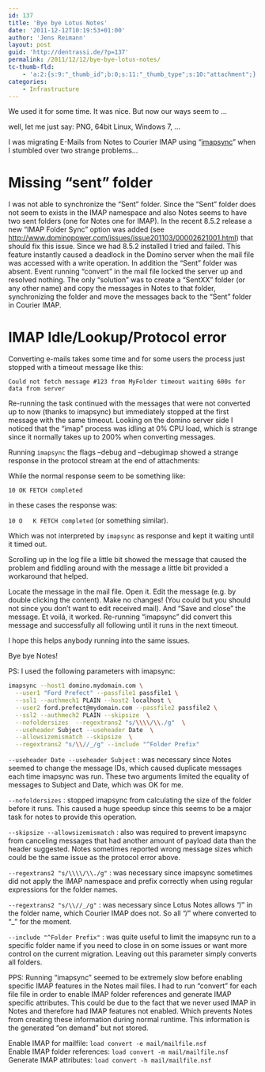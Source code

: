 ```yaml
---
id: 137
title: 'Bye bye Lotus Notes'
date: '2011-12-12T10:19:53+01:00'
author: 'Jens Reimann'
layout: post
guid: 'http://dentrassi.de/?p=137'
permalink: /2011/12/12/bye-bye-lotus-notes/
tc-thumb-fld:
    - 'a:2:{s:9:"_thumb_id";b:0;s:11:"_thumb_type";s:10:"attachment";}'
categories:
    - Infrastructure
---
```


We used it for some time. It was nice. But now our ways seem to …

well, let me just say: PNG, 64bit Linux, Windows 7, …

I was migrating E-Mails from Notes to Courier IMAP using “[imapsync](http://freecode.com/projects/imapsync)” when I stumbled over two strange problems…

<!-- more -->

# Missing “sent” folder

I was not able to synchronize the “Sent” folder. Since the “Sent” folder does not seem to exists in the IMAP namespace and also Notes seems to have two sent folders (one for Notes one for IMAP). In the recent 8.5.2 release a new “IMAP Folder Sync” option was added (see <http://www.dominopower.com/issues/issue201103/00002621001.html>) that should fix this issue. Since we had 8.5.2 installed I tried and failed. This feature instantly caused a deadlock in the Domino server when the mail file was accessed with a write operation. In addition the “Sent” folder was absent. Event running “convert” in the mail file locked the server up and resolved nothing. The only “solution” was to create a “SentXX” folder (or any other name) and copy the messages in Notes to that folder, synchronizing the folder and move the messages back to the “Sent” folder in Courier IMAP.

# IMAP Idle/Lookup/Protocol error

Converting e-mails takes some time and for some users the process just stopped with a timeout message like this:


```
Could not fetch message #123 from MyFolder timeout waiting 600s for data from server
```

Re-running the task continued with the messages that were not converted up to now (thanks to imapsync) but immediately stopped at the first message with the same timeout. Looking on the domino server side I noticed that the “imap” process was idling at 0% CPU load, which is strange since it normally takes up to 200% when converting messages.

Running `imapsync` the flags –debug and –debugimap showed a strange response in the protocol stream at the end of attachments:

While the normal response seem to be something like:

```
10 OK FETCH completed
```

in these cases the response was:

`10 O   K FETCH completed` (or something similar).

Which was not interpreted by `imapsync` as response and kept it waiting until it timed out.

Scrolling up in the log file a little bit showed the message that caused the problem and fiddling around with the message a little bit provided a workaround that helped.

Locate the message in the mail file. Open it. Edit the message (e.g. by double clicking the content). Make no changes! (You could but you should not since you don’t want to edit received mail). And “Save and close” the message. Et voilá, it worked. Re-running “imapsync” did convert this message and successfully all following until it runs in the next timeout.

I hope this helps anybody running into the same issues.

Bye bye Notes!

PS: I used the following parameters with imapsync:

```bash
imapsync --host1 domino.mydomain.com \
  --user1 "Ford Prefect" --passfile1 passfile1 \
  --ssl1 --authmech1 PLAIN --host2 localhost \
  --user2 ford.prefect@mydomain.com --passfile2 passfile2 \
  --ssl2 --authmech2 PLAIN --skipsize  \
  --nofoldersizes  --regextrans2 "s/\\\\/\\./g"  \
  --useheader Subject --useheader Date  \
  --allowsizemismatch --skipsize  \
  --regextrans2 "s/\\//_/g" --include "^Folder Prefix"
```

`--useheader Date --useheader Subject` : was necessary since Notes seemed to change the message IDs, which caused duplicate messages each time imapsync was run. These two arguments limited the equality of messages to Subject and Date, which was OK for me.

`--nofoldersizes` : stopped imapsync from calculating the size of the folder before it runs. This caused a huge speedup since this seems to be a major task for notes to provide this operation.

`--skipsize --allowsizemismatch` : also was required to prevent imapsync from canceling messages that had another amount of payload data than the header suggested. Notes sometimes reported wrong message sizes which could be the same issue as the protocol error above.

`--regextrans2 "s/\\\\/\\./g"` : was necessary since imapsync sometimes did not apply the IMAP namespace and prefix correctly when using regular expressions for the folder names.

`--regextrans2 "s/\\//_/g"` : was necessary since Lotus Notes allows “/” in the folder name, which Courier IMAP does not. So all “/” where converted to “\_” for the moment.

`--include "^Folder Prefix"` : was quite useful to limit the imapsync run to a specific folder name if you need to close in on some issues or want more control on the current migration. Leaving out this parameter simply converts all folders.

PPS: Running “imapsync” seemed to be extremely slow before enabling specific IMAP features in the Notes mail files. I had to run “convert” for each file file in order to enable IMAP folder references and generate IMAP specific attributes. This could be due to the fact that we never used IMAP in Notes and therefore had IMAP features not enabled. Which prevents Notes from creating these information during normal runtime. This information is the generated “on demand” but not stored.

Enable IMAP for mailfile: `load convert -e mail/mailfile.nsf`  
Enable IMAP folder references: `load convert -m mail/mailfile.nsf`  
Generate IMAP attributes: `load convert -h mail/mailfile.nsf`

